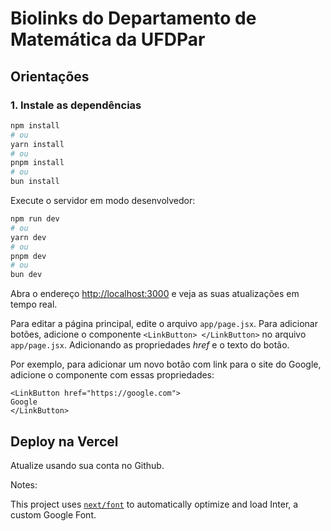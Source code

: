 # Biolinks do Departamento de Matemática da UFDPar

## Orientações 

### 1. Instale as dependências

```bash
npm install
# ou
yarn install
# ou
pnpm install
# ou
bun install
```

Execute o servidor em modo desenvolvedor:

```bash
npm run dev
# ou
yarn dev
# ou
pnpm dev
# ou
bun dev
```

Abra o endereço [http://localhost:3000](http://localhost:3000) e veja as suas atualizações em tempo real.

Para editar a página principal, edite o arquivo `app/page.jsx`. 
Para adicionar botões, adicione o componente `<LinkButton> </LinkButton>` no arquivo `app/page.jsx`. Adicionando as propriedades *href* e o texto do botão.

Por exemplo, para adicionar um novo botão com link para o site do Google, adicione o componente com essas propriedades:

```Arquivo LinkButton.jsx
<LinkButton href="https://google.com">
Google
</LinkButton>
```

## Deploy na Vercel
Atualize usando sua conta no Github.

Notes:

This project uses [`next/font`](https://nextjs.org/docs/basic-features/font-optimization) to automatically optimize and load Inter, a custom Google Font.